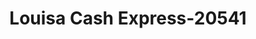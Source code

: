 ---
f_zip-code: 41230
f_state-code: KY
title: Louisa Cash Express-20541
f_phone: 606-638-3333
f_city-only: Louisa
f_address: 106 S Pocahantas Street Louisa
f_location-unique-id: '20541'
slug: louisa-cash-express-20541
updated-on: '2024-05-30T13:46:58.046Z'
created-on: '2024-05-30T13:36:59.803Z'
published-on: '2024-05-30T13:54:32.469Z'
f_city-state: cms/city/louisa-ky.md
f_company: cms/company/louisa-cash-express.md
f_state: cms/state/kentucky.md
layout: '[payday-loan].html'
tags: payday-loan
---